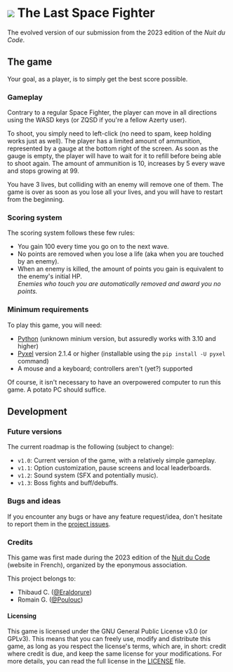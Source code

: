 # <img src="./icon.ico"/> The Last Space Fighter

The evolved version of our submission from the 2023 edition of the *Nuit du Code*.


## The game

Your goal, as a player, is to simply get the best score possible.

### Gameplay

Contrary to a regular Space Fighter, the player can move in all directions using the WASD keys (or ZQSD if you're a fellow Azerty user).

To shoot, you simply need to left-click (no need to spam, keep holding works just as well).
The player has a limited amount of ammunition, represented by a gauge at the bottom right of the screen.
As soon as the gauge is empty, the player will have to wait for it to refill before being able to shoot again.
The amount of ammunition is 10, increases by 5 every wave and stops growing at 99.

You have 3 lives, but colliding with an enemy will remove one of them.
The game is over as soon as you lose all your lives, and you will have to restart from the beginning.

### Scoring system

The scoring system follows these few rules:
- You gain 100 every time you go on to the next wave.
- No points are removed when you lose a life (aka when you are touched by an enemy).
- When an enemy is killed, the amount of points you gain is equivalent to the enemy's initial HP.  
  *Enemies who touch you are automatically removed and award you no points.*


### Minimum requirements

To play this game, you will need:
- [Python](https://www.python.org/downloads/) (unknown minium version, but assuredly works with 3.10 and higher)
- [Pyxel](https://pypi.org/project/pyxel/) version 2.1.4 or higher (installable using the `pip install -U pyxel` command)
- A mouse and a keyboard; controllers aren't (yet?) supported

Of course, it isn't necessary to have an overpowered computer to run this game. A potato PC should suffice.


## Development

### Future versions

The current roadmap is the following (subject to change):
- `v1.0`: Current version of the game, with a relatively simple gameplay.
- `v1.1`: Option customization, pause screens and local leaderboards.
- `v1.2`: Sound system (SFX and potentially music).
- `v1.3`: Boss fights and buff/debuffs.

### Bugs and ideas

If you encounter any bugs or have any feature request/idea, don't hesitate to report them in the [project issues](https://github.com/Eraldorure/ndc-space-fighter/issues).

### Credits

This game was first made during the 2023 edition of the [Nuit du Code](https://nuitducode.net) (website in French), organized by the eponymous association.

This project belongs to:
- Thibaud C. ([@Eraldorure](https://github.com/Eraldorure))
- Romain G. ([@Poulouc](https://github.com/Poulouc))

#### Licensing

This game is licensed under the GNU General Public License v3.0 (or GPLv3).
This means that you can freely use, modify and distribute this game, as long as you respect the license's terms, which are, in short: credit where credit is due, and keep the same license for your modifications.
For more details, you can read the full license in the [LICENSE](https://raw.githubusercontent.com/Eraldorure/the-last-space-fighter/main/LICENSE) file.
